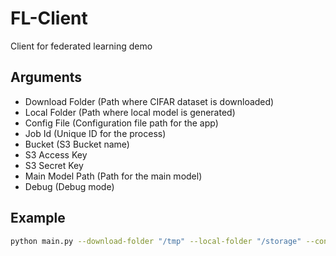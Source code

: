 # FL-Client

Client for federated learning demo

## Arguments
* Download Folder (Path where CIFAR dataset is downloaded)
* Local Folder (Path where local model is generated)
* Config File (Configuration file path for the app)
* Job Id (Unique ID for the process)
* Bucket (S3 Bucket name)
* S3 Access Key
* S3 Secret Key
* Main Model Path (Path for the main model)
* Debug (Debug mode)

## Example
```bash
python main.py --download-folder "/tmp" --local-folder "/storage" --config-file "/config/config.json" --job-id 13434 --bucket "911639421134-us-east-1-mybucket" --s3-access-key "1f421f144f14fgt3hth52" --s3-secret-key "4252452g253g532g3gg55g3g35vt4oim35" --main-model-path "/storage/main_model.pt" --debug
```
